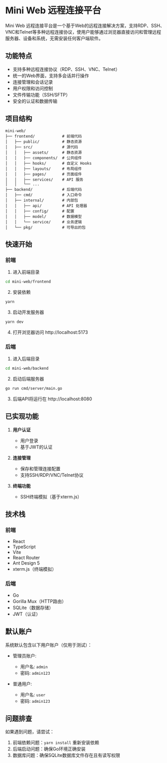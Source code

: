 # Mini Web 远程连接平台

Mini Web 远程连接平台是一个基于Web的远程连接解决方案，支持RDP、SSH、VNC和Telnet等多种远程连接协议，使用户能够通过浏览器直接访问和管理远程服务器、设备和系统，无需安装任何客户端软件。

## 功能特点

- 支持多种远程连接协议（RDP、SSH、VNC、Telnet）
- 统一的Web界面，支持多会话并行操作
- 连接管理和会话记录
- 用户权限和访问控制
- 文件传输功能（SSH/SFTP）
- 安全的认证和数据传输

## 项目结构

```
mini-web/
├── frontend/            # 前端代码
│   ├── public/          # 静态资源
│   ├── src/             # 源代码
│   │   ├── assets/      # 静态资源
│   │   ├── components/  # 公共组件
│   │   ├── hooks/       # 自定义 Hooks
│   │   ├── layouts/     # 布局组件
│   │   ├── pages/       # 页面组件
│   │   ├── services/    # API 服务
│   │   └── ...
├── backend/             # 后端代码
│   ├── cmd/             # 入口命令
│   ├── internal/        # 内部包
│   │   ├── api/         # API 处理器
│   │   ├── config/      # 配置
│   │   ├── model/       # 数据模型
│   │   └── service/     # 业务逻辑
│   └── pkg/             # 可导出的包
```

## 快速开始

### 前端

1. 进入前端目录

```bash
cd mini-web/frontend
```

2. 安装依赖

```bash
yarn
```

3. 启动开发服务器

```bash
yarn dev
```

4. 打开浏览器访问 http://localhost:5173

### 后端

1. 进入后端目录

```bash
cd mini-web/backend
```

2. 启动后端服务器

```bash
go run cmd/server/main.go
```

3. 后端API将运行在 http://localhost:8080

## 已实现功能

1. **用户认证**
   - 用户登录
   - 基于JWT的认证

2. **连接管理**
   - 保存和管理连接配置
   - 支持SSH/RDP/VNC/Telnet协议

3. **终端功能**
   - SSH终端模拟（基于xterm.js）

## 技术栈

### 前端
- React
- TypeScript
- Vite
- React Router
- Ant Design 5
- xterm.js（终端模拟）

### 后端
- Go
- Gorilla Mux（HTTP路由）
- SQLite（数据存储）
- JWT（认证）

## 默认账户

系统默认包含以下用户账户（仅用于测试）：

- 管理员账户: 
  - 用户名: `admin`
  - 密码: `admin123`

- 普通用户: 
  - 用户名: `user`
  - 密码: `admin123`

## 问题排查

如果遇到问题，请尝试：

1. 前端依赖问题：`yarn install` 重新安装依赖
2. 后端启动问题：确保Go环境正确安装
3. 数据库问题：确保SQLite数据库文件存在且有读写权限